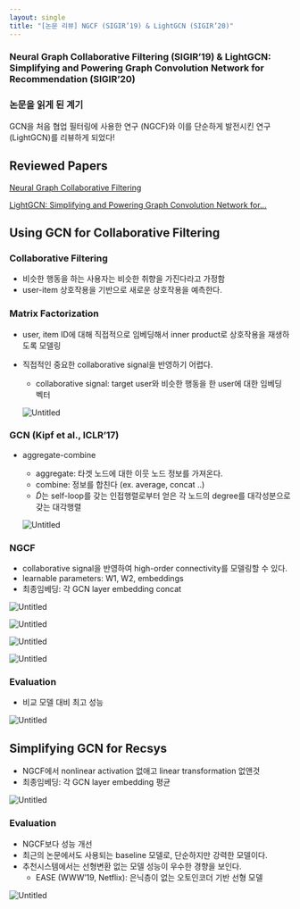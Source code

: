 ```yaml
---
layout: single
title: "[논문 리뷰] NGCF (SIGIR’19) & LightGCN (SIGIR’20)"
---
```


### Neural Graph Collaborative Filtering (SIGIR’19) & LightGCN: Simplifying and Powering Graph Convolution Network for Recommendation (SIGIR’20)

### 논문을 읽게 된 계기

GCN을 처음 협업 필터링에 사용한 연구 (NGCF)와 이를 단순하게 발전시킨 연구 (LightGCN)를 리뷰하게 되었다!

## Reviewed Papers

[Neural Graph Collaborative Filtering](https://arxiv.org/abs/1905.08108)

[LightGCN: Simplifying and Powering Graph Convolution Network for...](https://arxiv.org/abs/2002.02126)

## Using GCN for Collaborative Filtering

### Collaborative Filtering

- 비슷한 행동을 하는 사용자는 비슷한 취향을 가진다라고 가정함
- user-item 상호작용을 기반으로 새로운 상호작용을 예측한다.

### Matrix Factorization

- user, item ID에 대해 직접적으로 임베딩해서 inner product로 상호작용을 재생하도록 모델링
- 직접적인 중요한 collaborative signal을 반영하기 어렵다.
    - collaborative signal: target user와 비슷한 행동을 한 user에 대한 임베딩 벡터
    
    ![Untitled](NGCF,/assets/images/ngcf_lightgcn/Untitled.png)
    

### GCN (Kipf et al., ICLR’17)

- aggregate-combine
    - aggregate: 타겟 노드에 대한 이웃 노드 정보를 가져온다.
    - combine: 정보를 합친다 (ex. average, concat ..)
    - $\tilde{D}$는 self-loop를 갖는 인접행렬로부터 얻은 각 노드의 degree를 대각성분으로 갖는 대각행렬
    
    ![Untitled](NGCF,/assets/images/ngcf_lightgcn/Untitled%201.png)
    

### NGCF

- collaborative signal을 반영하여 high-order connectivity를 모델링할 수 있다.
- learnable parameters: W1, W2, embeddings
- 최종임베딩: 각  GCN layer embedding concat

![Untitled](NGCF,/assets/images/ngcf_lightgcn/Untitled%202.png)

![Untitled](NGCF,/assets/images/ngcf_lightgcn/Untitled%203.png)

![Untitled](NGCF,/assets/images/ngcf_lightgcn/Untitled%204.png)

![Untitled](NGCF,/assets/images/ngcf_lightgcn/Untitled%205.png)

### Evaluation

- 비교 모델 대비 최고 성능

![Untitled](NGCF,/assets/images/ngcf_lightgcn/Untitled%206.png)

## Simplifying GCN for Recsys

- NGCF에서 nonlinear activation 없애고 linear transformation 없앤것
- 최종임베딩: 각  GCN layer embedding 평균

![Untitled](NGCF,/assets/images/ngcf_lightgcn/Untitled%207.png)

### Evaluation

- NGCF보다 성능 개선
- 최근의 논문에서도 사용되는 baseline 모델로, 단순하지만 강력한 모델이다.
- 추천시스템에서는 선형변환 없는 모델 성능이 우수한 경향을 보인다.
    - EASE (WWW’19, Netflix): 은닉층이 없는 오토인코더 기반 선형 모델

![Untitled](NGCF,/assets/images/ngcf_lightgcn/Untitled%208.png)
